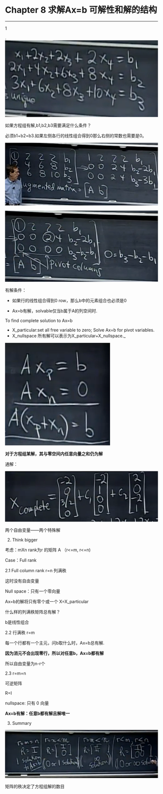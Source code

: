 # Chapter 8 求解Ax=b 可解性和解的结构

---

1

.![](/assets/微信图片_20180112124401.png)

如果方程组有解,b1,b2,b3需要满足什么条件？

必须b1+b2=b3.如果左侧各行的线性组合得到0那么右侧的常数也需要是0。

![](/assets/微信图片_20180112124411.png)

![](/assets/微信图片_20180112124413.png)

有解条件：

* 如果行的线性组合得到0 row，那么b中的元素组合也必须是0

* Ax=b有解，solvable仅当b属于A的列空间时.

To find complete solution to Ax=b

* X\_particular:set all free variable to zero; Solve Ax=b for pivot variables.
* X_nullspace  所有解可以表示为X\_particular+X\_nullspace._

![](/assets/微信图片_20180112124416.png)

**对于方程组某解，其与零空间内任意向量之和仍为解**

通解：

![](/assets/微信图片_20180112124418.png)

两个自由变量——两个特殊解



2. Think bigger

考虑：mXn rank为r 的矩阵 A （r&lt;=m, r&lt;=n\)

Case：Full rank

2.1 Full column rank r=n 列满秩

这时没有自由变量

Null space：只有一个零向量

Ax=b的解将只有零个或一个 X=X\_particular



什么样的列满秩矩阵总有解？

b是线性组合



2.2 行满秩 r=m

每一个行都有一个主元，问b取什么时，Ax=b总有解.

**因为消元不会出现零行，所以对任意b，Ax=b都有解**

所以自由变量为n-r个

2.3 r=m=n

可逆矩阵

R=I

nullspace: 只有 0 向量

**Ax=b有解：任意b都有解且解唯一**



3. Summary

![](/assets/微信图片_20180112124423.png)

矩阵的秩决定了方程组解的数目















